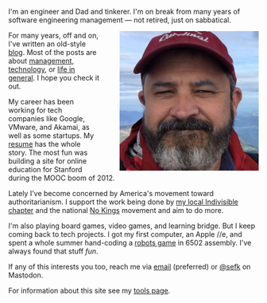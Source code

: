 <!--
.. title: Hi, I'm Sef
.. slug: index
.. date: 2025/08/05
-->

I'm an engineer and Dad and tinkerer. I'm on break from many years of
software engineering management &mdash; not retired, just on sabbatical.

<img src="/f/sef-squint.jpeg" 
     style="float:right; padding-left:40px;"
     alt="Sef squinting in a baseball hat" width=280px>

For many years, off and on, I've written an old-style [blog](posts). Most of the
posts are about [management](categories/management),
[technology](categories/technology), or [life in general](categories/life). I
hope you check it out.

My career has been working for tech companies like Google, VMware, and Akamai,
as well as some startups. My [resume][] has the whole story. The most fun was
building a site for online education for Stanford during the MOOC boom of 2012.

Lately I've become concerned by America's movement toward authoritarianism. I
support the work being done by [my local Indivisible chapter][imp] and the
national [No Kings][] movement and aim to do more.

I'm also playing board games, video games, and learning bridge. But I keep
coming back to tech projects. I got my first computer, an Apple //e, and spent a
whole summer hand-coding a [robots game][] in 6502 assembly. I've always found
that stuff *fun*.

If any of this interests you too, reach me via [email](mailto:sefklon@gmail.com)
(preferred) or [@sefk](https://hachyderm.io/@sefk) on Mastodon.

For information about this site see my [tools page](tools).
<br>

[imp]: https://indivisiblemp.org/
[No Kings]: https://www.nokings.org/
[resume]: https://rawgithub.com/sefk/sef-resume/master/sef-kloninger-resume.html
[robots game]: http://en.wikipedia.org/wiki/Robots_%28BSD_game%29
